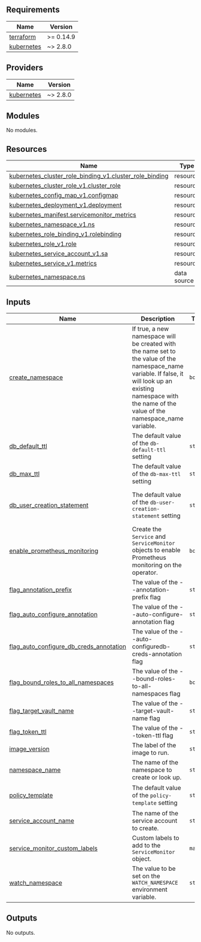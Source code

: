 <!-- BEGIN_TF_DOCS -->

## Requirements

| Name | Version |
|------|---------|
| <a name="requirement_terraform"></a> [terraform](#requirement\_terraform) | >= 0.14.9 |
| <a name="requirement_kubernetes"></a> [kubernetes](#requirement\_kubernetes) | ~> 2.8.0 |

## Providers

| Name | Version |
|------|---------|
| <a name="provider_kubernetes"></a> [kubernetes](#provider\_kubernetes) | ~> 2.8.0 |

## Modules

No modules.

## Resources

| Name | Type |
|------|------|
| [kubernetes_cluster_role_binding_v1.cluster_role_binding](https://registry.terraform.io/providers/hashicorp/kubernetes/latest/docs/resources/cluster_role_binding_v1) | resource |
| [kubernetes_cluster_role_v1.cluster_role](https://registry.terraform.io/providers/hashicorp/kubernetes/latest/docs/resources/cluster_role_v1) | resource |
| [kubernetes_config_map_v1.configmap](https://registry.terraform.io/providers/hashicorp/kubernetes/latest/docs/resources/config_map_v1) | resource |
| [kubernetes_deployment_v1.deployment](https://registry.terraform.io/providers/hashicorp/kubernetes/latest/docs/resources/deployment_v1) | resource |
| [kubernetes_manifest.servicemonitor_metrics](https://registry.terraform.io/providers/hashicorp/kubernetes/latest/docs/resources/manifest) | resource |
| [kubernetes_namespace_v1.ns](https://registry.terraform.io/providers/hashicorp/kubernetes/latest/docs/resources/namespace_v1) | resource |
| [kubernetes_role_binding_v1.rolebinding](https://registry.terraform.io/providers/hashicorp/kubernetes/latest/docs/resources/role_binding_v1) | resource |
| [kubernetes_role_v1.role](https://registry.terraform.io/providers/hashicorp/kubernetes/latest/docs/resources/role_v1) | resource |
| [kubernetes_service_account_v1.sa](https://registry.terraform.io/providers/hashicorp/kubernetes/latest/docs/resources/service_account_v1) | resource |
| [kubernetes_service_v1.metrics](https://registry.terraform.io/providers/hashicorp/kubernetes/latest/docs/resources/service_v1) | resource |
| [kubernetes_namespace.ns](https://registry.terraform.io/providers/hashicorp/kubernetes/latest/docs/data-sources/namespace) | data source |

## Inputs

| Name | Description | Type | Default | Required |
|------|-------------|------|---------|:--------:|
| <a name="input_create_namespace"></a> [create\_namespace](#input\_create\_namespace) | If true, a new namespace will be created with the name set to the value of the namespace\_name variable. If false, it will look up an existing namespace with the name of the value of the namespace\_name variable. | `bool` | `false` | no |
| <a name="input_db_default_ttl"></a> [db\_default\_ttl](#input\_db\_default\_ttl) | The default value of the `db-default-ttl` setting | `string` | `"1h"` | no |
| <a name="input_db_max_ttl"></a> [db\_max\_ttl](#input\_db\_max\_ttl) | The default value of the `db-max-ttl` setting | `string` | `"24h"` | no |
| <a name="input_db_user_creation_statement"></a> [db\_user\_creation\_statement](#input\_db\_user\_creation\_statement) | The default value of the `db-user-creation-statement` setting | `string` | `"CREATE USER '{{name}}'@'%' IDENTIFIED BY '{{password}}'; GRANT ALL ON *.* TO '{{name}}'@'%';"` | no |
| <a name="input_enable_prometheus_monitoring"></a> [enable\_prometheus\_monitoring](#input\_enable\_prometheus\_monitoring) | Create the `Service` and `ServiceMonitor` objects to enable Prometheus monitoring on the operator. | `bool` | `false` | no |
| <a name="input_flag_annotation_prefix"></a> [flag\_annotation\_prefix](#input\_flag\_annotation\_prefix) | The value of the --annotation-prefix flag | `string` | `"vault.patoarvizu.dev"` | no |
| <a name="input_flag_auto_configure_annotation"></a> [flag\_auto\_configure\_annotation](#input\_flag\_auto\_configure\_annotation) | The value of the --auto-configure-annotation flag | `string` | `"auto-configure"` | no |
| <a name="input_flag_auto_configure_db_creds_annotation"></a> [flag\_auto\_configure\_db\_creds\_annotation](#input\_flag\_auto\_configure\_db\_creds\_annotation) | The value of the --auto-configuredb-creds-annotation flag | `string` | `"db-dynamic-creds"` | no |
| <a name="input_flag_bound_roles_to_all_namespaces"></a> [flag\_bound\_roles\_to\_all\_namespaces](#input\_flag\_bound\_roles\_to\_all\_namespaces) | The value of the --bound-roles-to-all-namespaces flag | `bool` | `false` | no |
| <a name="input_flag_target_vault_name"></a> [flag\_target\_vault\_name](#input\_flag\_target\_vault\_name) | The value of the --target-vault-name flag | `string` | `"vault"` | no |
| <a name="input_flag_token_ttl"></a> [flag\_token\_ttl](#input\_flag\_token\_ttl) | The value of the --token-ttl flag | `string` | `"5m"` | no |
| <a name="input_image_version"></a> [image\_version](#input\_image\_version) | The label of the image to run. | `string` | `"latest"` | no |
| <a name="input_namespace_name"></a> [namespace\_name](#input\_namespace\_name) | The name of the namespace to create or look up. | `string` | `"vault"` | no |
| <a name="input_policy_template"></a> [policy\_template](#input\_policy\_template) | The default value of the `policy-template` setting | `string` | `"path \"secret/{{ .Name }}\" {\n  capabilities = [\"read\"]\n}\n"` | no |
| <a name="input_service_account_name"></a> [service\_account\_name](#input\_service\_account\_name) | The name of the service account to create. | `string` | `"vault-dynamic-configuration-operator"` | no |
| <a name="input_service_monitor_custom_labels"></a> [service\_monitor\_custom\_labels](#input\_service\_monitor\_custom\_labels) | Custom labels to add to the `ServiceMonitor` object. | `map` | `{}` | no |
| <a name="input_watch_namespace"></a> [watch\_namespace](#input\_watch\_namespace) | The value to be set on the `WATCH_NAMESPACE` environment variable. | `string` | `""` | no |

## Outputs

No outputs.
<!-- END_TF_DOCS -->